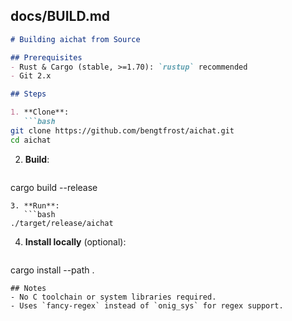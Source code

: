 ## docs/BUILD.md
```markdown
# Building aichat from Source

## Prerequisites
- Rust & Cargo (stable, >=1.70): `rustup` recommended
- Git 2.x

## Steps

1. **Clone**:
   ```bash
git clone https://github.com/bengtfrost/aichat.git
cd aichat
````

2. **Build**:

   ```bash
   ```

cargo build --release

````
3. **Run**:
   ```bash
./target/release/aichat
````

4. **Install locally** (optional):

   ```bash
   ```

cargo install --path .

```
## Notes
- No C toolchain or system libraries required.
- Uses `fancy-regex` instead of `onig_sys` for regex support.
```

